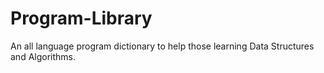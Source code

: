 # Program-Library
An all language program dictionary to help those learning Data Structures and Algorithms.
